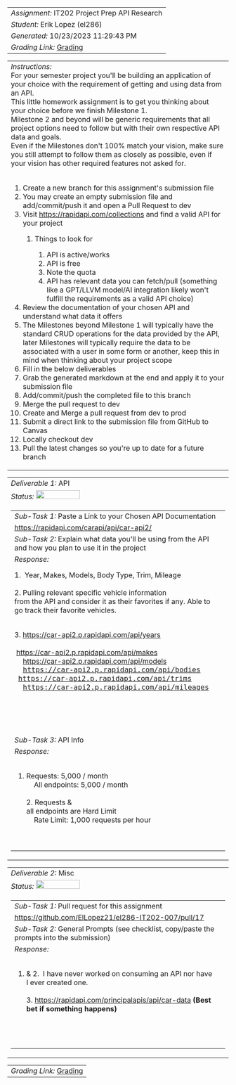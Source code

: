 <table><tr><td> <em>Assignment: </em> IT202 Project Prep API Research</td></tr>
<tr><td> <em>Student: </em> Erik Lopez (el286)</td></tr>
<tr><td> <em>Generated: </em> 10/23/2023 11:29:43 PM</td></tr>
<tr><td> <em>Grading Link: </em> <a rel="noreferrer noopener" href="https://learn.ethereallab.app/homework/IT202-007-F23/it202-project-prep-api-research/grade/el286" target="_blank">Grading</a></td></tr></table>
<table><tr><td> <em>Instructions: </em> <div>For your semester project you'll be building an application of your choice with the requirement of getting and using data from an API.</div><div>This little homework assignment is to get you thinking about your choice before we finish Milestone 1.</div><div>Milestone 2 and beyond will be generic requirements that all project options need to follow but with their own respective API data and goals.</div><div>Even if the Milestones don't 100% match your vision, make sure you still attempt to follow them as closely as possible, even if your vision has other required features not asked for.</div><div><br></div><div><ol><li>Create a new branch for this assignment's submission file</li><li>You may create an empty submission file and add/commit/push it and open a Pull Request to dev</li><li>Visit&nbsp;<a href="https://rapidapi.com/collections">https://rapidapi.com/collections</a> and find a valid API for your project</li><ol><li>Things to look for</li><ol><li>API is active/works</li><li>API is free</li><li>Note the quota</li><li>API has relevant data you can fetch/pull (something like a GPT/LLVM model/AI integration likely won't fulfill the requirements as a valid API choice)</li></ol></ol><li>Review the documentation of your chosen API and understand what data it offers</li><li>The Milestones beyond Milestone 1 will typically have the standard CRUD operations for the data provided by the API, later Milestones will typically require the data to be associated with a user in some form or another, keep this in mind when thinking about your project scope</li><li>Fill in the below deliverables</li><li>Grab the generated markdown at the end and apply it to your submission file</li><li>Add/commit/push the completed file to this branch</li><li>Merge the pull request to dev</li><li>Create and Merge a pull request from dev to prod</li><li>Submit a direct link to the submission file from GitHub to Canvas</li><li>Locally checkout dev</li><li>Pull the latest changes so you're up to date for a future branch</li></ol></div></td></tr></table>
<table><tr><td> <em>Deliverable 1: </em> API </td></tr><tr><td><em>Status: </em> <img width="100" height="20" src="https://user-images.githubusercontent.com/54863474/211707773-e6aef7cb-d5b2-4053-bbb1-b09fc609041e.png"></td></tr>
<tr><td><table><tr><td> <em>Sub-Task 1: </em> Paste a Link to your Chosen API Documentation</td></tr>
<tr><td> <a rel="noreferrer noopener" target="_blank" href="https://rapidapi.com/carapi/api/car-api2/ ">https://rapidapi.com/carapi/api/car-api2/ </a> </td></tr>
<tr><td> <em>Sub-Task 2: </em> Explain what data you'll be using from the API and how you plan to use it in the project</td></tr>
<tr><td> <em>Response:</em> <p>1.&nbsp; Year, Makes, Models, Body Type, Trim, Mileage<br><br>2. Pulling relevant specific vehicle information<br>from the API and consider it as their favorites if any. Able to<br>go track their favorite vehicles.&nbsp;<div><br></div><div>3. <span style="background-color: initial; color: rgb(102, 153, 0); font-family:<br>Consolas, Monaco, &quot;Andale Mono&quot;, &quot;Ubuntu Mono&quot;, monospace; font-size: 1em; word-spacing: normal; white-space: pre;"><a href="https://car-api2.p.rapidapi.com/api/years">https://car-api2.p.rapidapi.com/api/years</a><br><br> </span><span style="background-color: initial; color: rgb(102, 153, 0); font-family: Consolas, Monaco, &quot;Andale Mono&quot;,<br>&quot;Ubuntu Mono&quot;, monospace; font-size: 1em; word-spacing: normal; white-space: pre;"><a href="https://car-api2.p.rapidapi.com/api/makes">https://car-api2.p.rapidapi.com/api/makes</a></span></div><div><span style="background-color: initial; color: rgb(102,<br>153, 0); font-family: Consolas, Monaco, &quot;Andale Mono&quot;, &quot;Ubuntu Mono&quot;, monospace; font-size: 1em; word-spacing:<br>normal; white-space: pre;">  </span><span style="background-color: initial; color: rgb(102, 153, 0); font-family: Consolas,<br>Monaco, &quot;Andale Mono&quot;, &quot;Ubuntu Mono&quot;, monospace; font-size: 1em; word-spacing: normal; white-space: pre;"><a href="https://car-api2.p.rapidapi.com/api/models">https://car-api2.p.rapidapi.com/api/models</a><br></span><span style="background-color:<br>initial; color: rgb(102, 153, 0); font-family: Consolas, Monaco, &quot;Andale Mono&quot;, &quot;Ubuntu Mono&quot;, monospace;<br>font-size: 1em; word-spacing: normal; white-space: pre;">  </span><span style="background-color: initial; color: rgb(102, 153,<br>0); font-family: Consolas, Monaco, &quot;Andale Mono&quot;, &quot;Ubuntu Mono&quot;, monospace; font-size: 1em; word-spacing: normal;<br>white-space: pre;"><a href="https://car-api2.p.rapidapi.com/api/bodies">https://car-api2.p.rapidapi.com/api/bodies</a><br></span><span style="background-color: initial; color: rgb(102, 153, 0); font-family: Consolas, Monaco, &quot;Andale Mono&quot;,<br>&quot;Ubuntu Mono&quot;, monospace; font-size: 1em; word-spacing: normal; white-space: pre;">  </span><span style="background-color: initial;<br>color: rgb(102, 153, 0); font-family: Consolas, Monaco, &quot;Andale Mono&quot;, &quot;Ubuntu Mono&quot;, monospace; font-size:<br>1em; word-spacing: normal; white-space: pre;"><a href="https://car-api2.p.rapidapi.com/api/trims">https://car-api2.p.rapidapi.com/api/trims</a></span><span style="background-color: initial; color: rgb(102, 153, 0); font-family: Consolas,<br>Monaco, &quot;Andale Mono&quot;, &quot;Ubuntu Mono&quot;, monospace; font-size: 1em; word-spacing: normal; white-space: pre;"><br></span><span style="background-color:<br>initial; color: rgb(102, 153, 0); font-family: Consolas, Monaco, &quot;Andale Mono&quot;, &quot;Ubuntu Mono&quot;, monospace;<br>font-size: 1em; word-spacing: normal; white-space: pre;">  </span><span style="background-color: initial; color: rgb(102, 153,<br>0); font-family: Consolas, Monaco, &quot;Andale Mono&quot;, &quot;Ubuntu Mono&quot;, monospace; font-size: 1em; word-spacing: normal;<br>white-space: pre;"><a href="https://car-api2.p.rapidapi.com/api/mileages">https://car-api2.p.rapidapi.com/api/mileages</a></span><span style="background-color: initial; color: rgb(102, 153, 0); font-family: Consolas, Monaco, &quot;Andale Mono&quot;,<br>&quot;Ubuntu Mono&quot;, monospace; font-size: 1em; word-spacing: normal; white-space: pre;"><br></span><span style="background-color: initial; color: rgb(102,<br>153, 0); font-family: Consolas, Monaco, &quot;Andale Mono&quot;, &quot;Ubuntu Mono&quot;, monospace; font-size: 1em; word-spacing:<br>normal; white-space: pre;"><br>  </span></div><br></p><br></td></tr>
<tr><td> <em>Sub-Task 3: </em> API Info</td></tr>
<tr><td> <em>Response:</em> <ol><br><li>Requests: 5,000 / month&nbsp;<br>&nbsp; &nbsp; All endpoints: 5,000 / month<br><br>2. Requests &amp;<br>all endpoints are Hard Limit<br>&nbsp; &nbsp; Rate Limit: 1,000 requests per hour&nbsp;<br></li><br></ol><br></td></tr>
</table></td></tr>
<table><tr><td> <em>Deliverable 2: </em> Misc </td></tr><tr><td><em>Status: </em> <img width="100" height="20" src="https://user-images.githubusercontent.com/54863474/211707773-e6aef7cb-d5b2-4053-bbb1-b09fc609041e.png"></td></tr>
<tr><td><table><tr><td> <em>Sub-Task 1: </em> Pull request for this assignment</td></tr>
<tr><td> <a rel="noreferrer noopener" target="_blank" href="https://github.com/ElLopez21/el286-IT202-007/pull/17">https://github.com/ElLopez21/el286-IT202-007/pull/17</a> </td></tr>
<tr><td> <em>Sub-Task 2: </em> General Prompts (see checklist, copy/paste the prompts into the submission)</td></tr>
<tr><td> <em>Response:</em> <ol><br><li>&amp; 2.&nbsp; I have never worked on consuming an API nor have<br>I ever created one.<br><br>3.&nbsp;<a href="https://rapidapi.com/principalapis/api/car-data">https://rapidapi.com/principalapis/api/car-data</a> <b>(Best bet if something happens)</b><br><br></li><br></ol><br></td></tr>
</table></td></tr>
<table><tr><td><em>Grading Link: </em><a rel="noreferrer noopener" href="https://learn.ethereallab.app/homework/IT202-007-F23/it202-project-prep-api-research/grade/el286" target="_blank">Grading</a></td></tr></table>